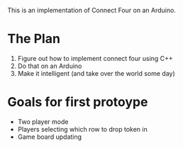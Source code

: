 This is an implementation of Connect Four on an Arduino.

# The Plan
1. Figure out how to implement connect four using C++
2. Do that on an Arduino
3. Make it intelligent (and take over the world some day)

# Goals for first protoype
- Two player mode
- Players selecting which row to drop token in
- Game board updating